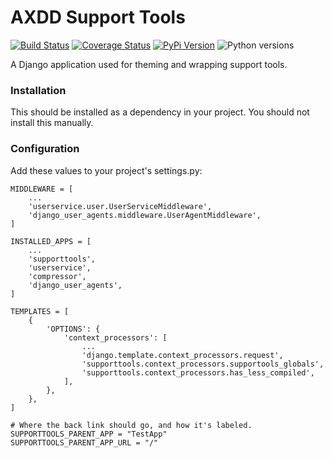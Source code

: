 # AXDD Support Tools

[![Build Status](https://github.com/uw-it-aca/django-supporttools/workflows/tests/badge.svg)](https://github.com/uw-it-aca/django-supporttools/actions)
[![Coverage Status](https://coveralls.io/repos/github/uw-it-aca/django-supporttools/badge.svg?branch=main)](https://coveralls.io/github/uw-it-aca/django-supporttools?branch=main)
[![PyPi Version](https://img.shields.io/pypi/v/django-supporttools.svg)](https://pypi.python.org/pypi/django-supporttools)
![Python versions](https://img.shields.io/badge/python-3.10-blue.svg)


A Django application used for theming and wrapping support tools.

### Installation

This should be installed as a dependency in your project.  You should not install this manually.

### Configuration

Add these values to your project's settings.py:

```
MIDDLEWARE = [
    ...
    'userservice.user.UserServiceMiddleware',
    'django_user_agents.middleware.UserAgentMiddleware',
]

INSTALLED_APPS = [
    ...
    'supporttools',
    'userservice',
    'compressor',
    'django_user_agents',
]

TEMPLATES = [
    {
        'OPTIONS': {
            'context_processors': [
                ...
                'django.template.context_processors.request',
                'supporttools.context_processors.supportools_globals',
                'supporttools.context_processors.has_less_compiled',
            ],
        },
    },  
]

# Where the back link should go, and how it's labeled.
SUPPORTTOOLS_PARENT_APP = "TestApp"
SUPPORTTOOLS_PARENT_APP_URL = "/"
```
